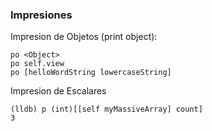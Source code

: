 ### Impresiones
 
Impresion de Objetos (print object):

	po <Object>
	po self.view
	po [helloWordString lowercaseString]

Impresion de Escalares

	(lldb) p (int)[[self myMassiveArray] count]
	3